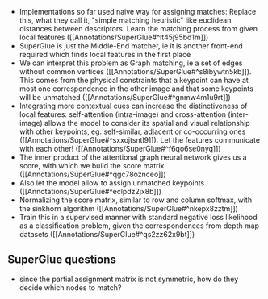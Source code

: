 - Implementations so far used naive way for assigning matches: Replace this, what they call it, "simple matching heuristic" like euclidean distances between descriptors. Learn the matching process from given local features ([[Annotations/SuperGlue#^lt45j95bd1m]])
- SuperGlue is just the Middle-End matcher, ie it is another front-end required which finds local features in the first place
- We can interpret this problem as Graph matching, ie a set of edges without common vertices ([[Annotations/SuperGlue#^s8ibywtn5kb]]). This comes from the physical constraints that a keypoint can have at most one correspondence in the other image and that some keypoints will be unmatched ([[Annotations/SuperGlue#^gnmw4m1u9rt]])
- Integrating more contextual cues can increase the distinctiveness of local features: self-attention (intra-image) and cross-attention (inter-image) allows the model to consider its spatial and visual relationship with other keypoints, eg. self-similar, adjacent or co-occurring ones ([[Annotations/SuperGlue#^sxxojtsntl9]]): Let the features communicate with each other! ([[Annotations/SuperGlue#^f6qo6se0nyq]])
- The inner product of the attentional graph neural network gives us a score, with which we build the score matrix ([[Annotations/SuperGlue#^qgc78oznceo]])
- Also let the model allow to assign unmatched keypoints ([[Annotations/SuperGlue#^eclpdz2jx8b]])
- Normalizing the score matrix, similar to row and column softmax, with the sinkhorn algorithm ([[Annotations/SuperGlue#^nkepx8zztm]])
- Train this in a supervised manner with standard negative loss likelihood as a classification problem, given the correspondences from depth map datasets ([[Annotations/SuperGlue#^qs2zz62x9bt]]) 


## SuperGlue questions
- since the partial assignment matrix is not symmetric, how do they decide which nodes to match?